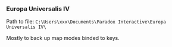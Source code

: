 ### Europa Universalis IV
Path to file: `C:\Users\xxx\Documents\Paradox Interactive\Europa Universalis IV\`

Mostly to back up map modes binded to keys.
